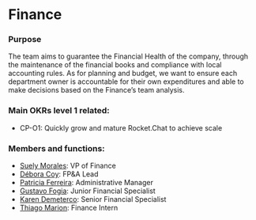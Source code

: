# Finance

### Purpose

The team aims to guarantee the Financial Health of the company, through the maintenance of the financial books and compliance with local accounting rules. As for planning and budget, we want to ensure each department owner is accountable for their own expenditures and able to make decisions based on the Finance’s team analysis.

### Main OKRs level 1 related:

* CP-O1: Quickly grow and mature Rocket.Chat to achieve scale

### Members and functions:

* [Suely Morales](https://open.rocket.chat/direct/suely.morales): VP of Finance
* [Débora Coy](https://open.rocket.chat/direct/debora.coy): FP\&A Lead
* [Patricia Ferreira](https://open.rocket.chat/direct/patricia.ferreira): Administrative Manager
* [Gustavo Fogia](https://open.rocket.chat/direct/gustavo.fogia): Junior Financial Specialist
* [Karen Demeterco](https://open.rocket.chat/direct/): Senior Financial Specialist
* [Thiago Marion](https://open.rocket.chat/direct/869vdtEC9bB4CQmLYuzbnwiq5Bvbvqkmhm): Finance Intern
